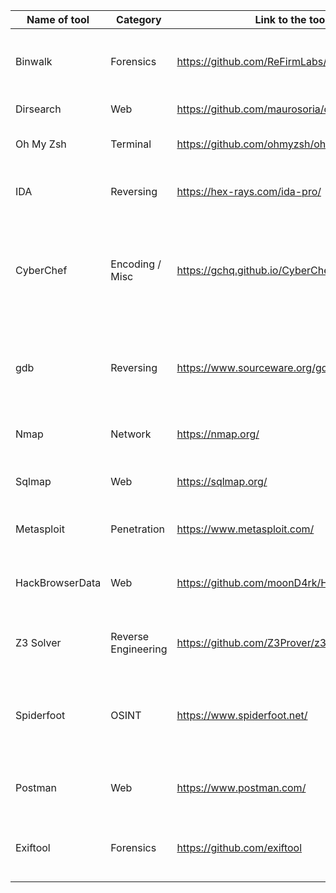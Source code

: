 | Name of tool | Category  | Link to the tool                        | Short Discription                                                               |
|--------------|-----------|-----------------------------------------|---------------------------------------------------------------------------------|
| Binwalk      | Forensics | https://github.com/ReFirmLabs/binwalk   | Tool for searching a given binary image for embedded files and executable code. |
| Dirsearch    | Web       | https://github.com/maurosoria/dirsearch | Tool for scanning a website path.                                               |
| Oh My Zsh    | Terminal  | https://github.com/ohmyzsh/ohmyzsh      | Framework for zsh terminal customization.                                       |
| IDA | Reversing | https://hex-rays.com/ida-pro/ | Tool for disassembling a binary file and also a versatile debugger |
| CyberChef | Encoding / Misc | https://gchq.github.io/CyberChef/ | Browser tool for quickly testing various encoding/encryption operations on a given input, such as base64, XOR, hexdumping, ... |
| gdb | Reversing | https://www.sourceware.org/gdb/ | Tool that lets you step through the assembly code as it runs, and examine the contents of registers and memory. |
|Nmap| Network | https://nmap.org/ | utility for network discovery and security auditing. |
|Sqlmap| Web | https://sqlmap.org/ | automates the process of detecting and exploiting SQL injection |
| Metasploit | Penetration | https://www.metasploit.com/ | Very powerful penetration testing framework |
| HackBrowserData | Web | https://github.com/moonD4rk/HackBrowserData | Tools that could help us decrypt data like password, bookmark, history from the browser.
|Z3 Solver | Reverse Engineering | https://github.com/Z3Prover/z3 | SAT Solver for automating finding value with multiple constraint checks |
| Spiderfoot | OSINT | https://www.spiderfoot.net/ | Spiderfoot is automating the process of gathering intelligence about a given target, which may be an IP address. |
| Postman      | Web       | https://www.postman.com/                | Tool for testing API calls and stubing the data to APIs to mock the calls|
| Exiftool | Forensics | https://github.com/exiftool | Tool for looking into meta data and other useful information related to a particular image file | 
